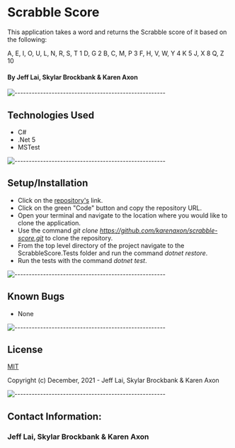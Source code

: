 # Scrabble Score
This application takes a word and returns the Scrabble score of it based on the following:

A, E, I, O, U, L, N, R, S, T       1
D, G                               2
B, C, M, P                         3
F, H, V, W, Y                      4
K                                  5
J, X                               8
Q, Z                               10

#### By Jeff Lai, Skylar Brockbank & Karen Axon

![-----------------------------------------------------](https://raw.githubusercontent.com/andreasbm/readme/master/assets/lines/aqua.png)

## Technologies Used
* C#
* .Net 5
* MSTest

![-----------------------------------------------------](https://raw.githubusercontent.com/andreasbm/readme/master/assets/lines/aqua.png)

## Setup/Installation 
* Click on the [repository's](https://github.com/karenaxon/scrabble-score.git) link.
* Click on the green "Code" button and copy the repository URL.
* Open your terminal and navigate to the location where you would like to clone the application.
* Use the command _git clone https://github.com/karenaxon/scrabble-score.git_ to clone the repository.
* From the top level directory of the project navigate to the ScrabbleScore.Tests folder and run the command _dotnet restore_.
* Run the tests with the command _dotnet test_.		

![-----------------------------------------------------](https://raw.githubusercontent.com/andreasbm/readme/master/assets/lines/aqua.png)

## Known Bugs
* None

![-----------------------------------------------------](https://raw.githubusercontent.com/andreasbm/readme/master/assets/lines/aqua.png)

## License

[MIT](https://choosealicense.com/licenses/mit/)

Copyright (c) December, 2021 -  Jeff Lai, Skylar Brockbank & Karen Axon

![-----------------------------------------------------](https://raw.githubusercontent.com/andreasbm/readme/master/assets/lines/aqua.png)


## Contact Information:

<h3>Jeff Lai, Skylar Brockbank & Karen Axon</h3>
